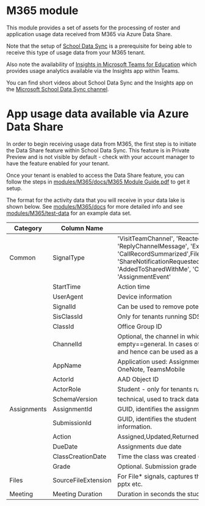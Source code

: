 # M365 module
This module provides a set of assets for the processing of roster and application usage data received from M365 via Azure Data Share.

Note that the setup of [School Data Sync](https://sds.microsoft.com/) is a prerequisite for being able to receive this type of usage data from your M365 tenant.

Also note the availability of [Insights in Microsoft Teams for Education](https://support.microsoft.com/en-us/office/insights-preview-in-microsoft-teams-for-education-leaders-8738d1b1-4e1c-49bd-9e8d-b5292474c347?ui=en-us&rs=en-us&ad=us) which provides usage analytics available via the Insights app within Teams.

You can find short videos about School Data Sync and the Insights app on the [Microsoft School Data Sync channel](https://www.youtube.com/channel/UCA8ZOC7eTfzLlkcFW3imkHg/featured).

# App usage data available via Azure Data Share
In order to begin receiving usage data from M365, the first step is to initiate the Data Share feature within School Data Sync. This feature is in Private Preview and is not visible by default - check with your account manager to have the feature enabled for your tenant.

Once your tenant is enabled to access the Data Share feature, you can follow the steps in [modules/M365/docs/M365 Module Guide.pdf](https://github.com/microsoft/OpenEduAnalytics/blob/main/modules/M365/docs/M365%20Module%20Guide.pdf) to get it setup.

The format for the activity data that you will receive in your data lake is shown below.
See [modules/M365/docs](https://github.com/microsoft/OpenEduAnalytics/tree/main/modules/M365/docs) for more detailed info and see [modules/M365/test-data](https://github.com/microsoft/OpenEduAnalytics/tree/main/modules/M365/test-data/m365/DIPData) for an example data set.

|Category   |Column Name        |Description                                                                                                |
|-----------|-------------------|-----------------------------------------------------------------------------------------------------------|
|Common     |SignalType         |'VisitTeamChannel', 'ReactedWithEmoji', 'PostChannelMessage', 'ReplyChannelMessage', 'ExpandChannelMessage', 'CallRecordSummarized',FileAccessed', 'FileDownloaded','FileModified', 'FileUploaded', 'ShareNotificationRequested', 'CommentCreated', 'UserAtMentioned', 'AddedToSharedWithMe', 'CommentDeleted', 'Unlike', 'OneNotePageChanged', 'AssignmentEvent'|
|           |StartTime          |Action time                                                                                                |
|           |UserAgent          |Device information                                                                                         |
|           |SignalId           |Can be used to remove potential signal duplications                                                        |
|           |SisClassId         |Only for tenants running SDS [empty is the sample]                                                         |
|           |ClassId            |Office Group ID                                                                                            |
|           |ChannelId          |Optional, the channel in which action took place. In some cases such as AS signals empty==general. In cases of meetings this identify the channel the meeting took place and hence can be used as a meeting ID|
|           |AppName            |Application used: Assignments, SharePoint Online, Teams, OneDrive for Business, OneNote, TeamsMobile       |
|           |ActorId            |AAD Object ID                                                                                              |
|           |ActorRole          |Student - only for tenants running SDS                                                                     |
|           |SchemaVersion      |technical, used to track data changes or bugs in the export                                                |
|Assignments|AssignmentId       |GUID, identifies the assignment. Can be used to access Graph for additional information.                   |
|           |SubmissionId       |GUID, identifies the student submission. Can be used to access Graph for additional information.           |
|           |Action             |Assigned,Updated,Returned,Visited,Submitted,Unsubmitted,Deleted,FeedbackSubmitted                          |
|           |DueDate            |Assignments due date                                                                                       |
|           |ClassCreationDate  |Time the class was created (might be empty for now)                                                        |
|           |Grade              |Optional. Submission grade points. E.g.: 100 (when action=Returned)                                        |
|Files      |SourceFileExtension|For File* signals, captures the type of file:  Aspx, docx, webm, mp4, .docx, .webm, jpg, pptx etc.         |
|Meeting    |Meeting Duration   |Duration in seconds the student spent in the meeting                                                       |
